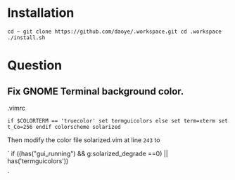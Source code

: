 # Installation

`
cd ~
git clone https://github.com/daoye/.workspace.git
cd .workspace
./install.sh
`



# Question

## Fix GNOME Terminal background color.

.vimrc

`
if $COLORTERM == 'truecolor'
    set termguicolors
else
    set term=xterm
    set t_Co=256
endif
colorscheme solarized
`

Then modify the color file solarized.vim at line `243` to 

`
if ((has("gui_running") && g:solarized_degrade ==0) || has('termguicolors'))

`
